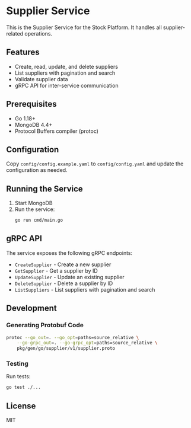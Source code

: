 # Supplier Service

This is the Supplier Service for the Stock Platform. It handles all supplier-related operations.

## Features

- Create, read, update, and delete suppliers
- List suppliers with pagination and search
- Validate supplier data
- gRPC API for inter-service communication

## Prerequisites

- Go 1.18+
- MongoDB 4.4+
- Protocol Buffers compiler (protoc)

## Configuration

Copy `config/config.example.yaml` to `config/config.yaml` and update the configuration as needed.

## Running the Service

1. Start MongoDB
2. Run the service:
   ```bash
   go run cmd/main.go
   ```

## gRPC API

The service exposes the following gRPC endpoints:

- `CreateSupplier` - Create a new supplier
- `GetSupplier` - Get a supplier by ID
- `UpdateSupplier` - Update an existing supplier
- `DeleteSupplier` - Delete a supplier by ID
- `ListSuppliers` - List suppliers with pagination and search

## Development

### Generating Protobuf Code

```bash
protoc --go_out=. --go_opt=paths=source_relative \
    --go-grpc_out=. --go-grpc_opt=paths=source_relative \
    pkg/gen/go/supplier/v1/supplier.proto
```

### Testing

Run tests:

```bash
go test ./...
```

## License

MIT
